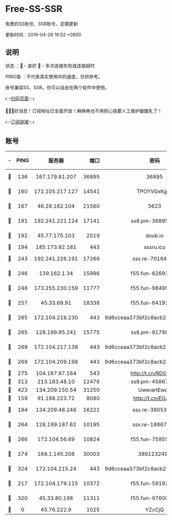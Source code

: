 # Free-SS-SSR

免费的SS账号、SSR账号，定期更新

更新时间：2019-04-26 16:52 +0800

## 说明

状态     ：🙂 - 良好 🙁 - 多次连接失败或连接超时

PING值   ：不代表真实使用中的速度，仅供参考。

账号兼容SS、SSR，你可以自由在两个软件中使用。

👉[扫码页面](https://liesauer.github.io/Free-SS-SSR/)👈

🎉🎉🎉好消息！订阅地址已全面开放！麻麻再也不用担心我要人工维护酸酸乳了！

👉[订阅链接](https://www.liesauer.net/yogurt/subscribe?ACCESS_TOKEN=DAYxR3mMaZAsaqUb)👈

## 账号

|-|PING|服务器|端口|密码|加密方式|区域|
|:----:|:----:|:-----:|-----:|:----:|:----:|:----:|
|🙂|136|167.179.81.207|36895|36895|aes-256-cfb|JP|
|🙂|160|172.105.217.127|14541|TPOYVGxKglpi|aes-256-cfb|JP|
|🙂|167|46.29.162.104|21560|5623|aes-128-ctr|RU|
|🙂|191|192.241.221.124|17141|ss8.pm-36895693|aes-256-cfb|US|
|🙂|192|45.77.175.103|2019|doub.io|aes-128-ctr|SG|
|🙂|194|185.173.92.181|443|sssru.icu|rc4-md5|RU|
|🙂|243|192.241.226.191|17266|ssx.re-70164154|aes-256-cfb|US|
|🙂|246|139.162.1.34|15996|f55.fun-62693899|aes-256-cfb|SG|
|🙂|248|173.255.230.159|11777|f55.fun-98499590|aes-256-cfb|US|
|🙂|257|45.33.69.91|18338|f55.fun-64193387|aes-256-cfb|US|
|🙂|265|172.104.218.230|443|9d6cceaa373bf2c8acb22e60b6a58be6|aes-256-cfb|US|
|🙂|265|128.199.95.241|15775|ss8.pm-91799488|aes-256-cfb|SG|
|🙂|269|172.104.217.138|443|9d6cceaa373bf2c8acb22e60b6a58be6|aes-256-cfb|US|
|🙂|269|172.104.209.198|443|9d6cceaa373bf2c8acb22e60b6a58be6|aes-256-cfb|US|
|🙂|275|104.167.97.164|543|http://t.cn/RD0D7sx|rc4-md5|CA|
|🙂|313|213.183.48.10|12476|ss8.pm-45867021|rc4-md5|RU|
|🙂|423|134.209.150.54|31250|UwerartEwqe|chacha20|IN|
|🙂|159|91.188.223.72|8080|http://t.cn/EGJIyrl|rc4-md5|RU|
|🙂|194|134.209.48.248|16221|ssx.re-38053204|aes-256-cfb|US|
|🙂|264|128.199.187.62|10195|ssx.re-18867296|aes-256-cfb|SG|
|🙂|266|172.104.56.69|10824|f55.fun-75955527|aes-256-cfb|SG|
|🙂|274|168.1.145.208|30003|3891232494|aes-256-cfb|AU|
|🙂|324|172.104.215.24|443|9d6cceaa373bf2c8acb22e60b6a58be6|aes-256-cfb|US|
|🙁|217|172.104.179.115|10372|f55.fun-59192456|aes-256-cfb|SG|
|🙁|320|45.33.80.198|11311|f55.fun-97600550|aes-256-cfb|US|
|🙁|0|45.76.222.9|1025|YZcCjQ|rc4-md5|JP|
